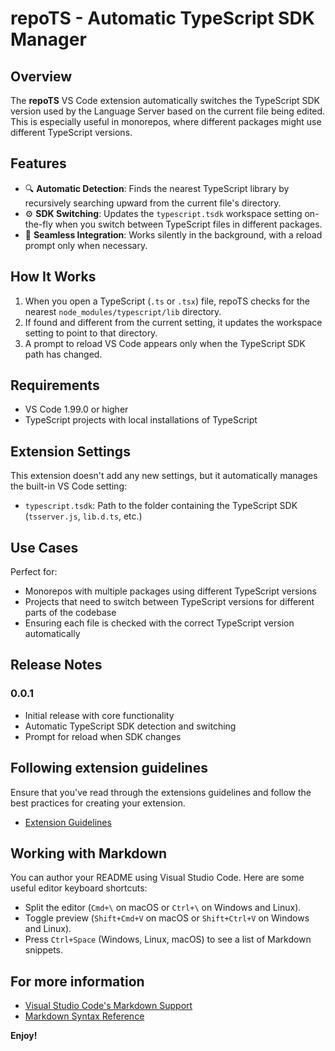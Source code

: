 # repoTS - Automatic TypeScript SDK Manager

## Overview

The **repoTS** VS Code extension automatically switches the TypeScript SDK version used by the Language Server based on the current file being edited. This is especially useful in monorepos, where different packages might use different TypeScript versions.

## Features

- 🔍 **Automatic Detection**: Finds the nearest TypeScript library by recursively searching upward from the current file's directory.
- ⚙️ **SDK Switching**: Updates the `typescript.tsdk` workspace setting on-the-fly when you switch between TypeScript files in different packages.
- 🔄 **Seamless Integration**: Works silently in the background, with a reload prompt only when necessary.

## How It Works

1. When you open a TypeScript (`.ts` or `.tsx`) file, repoTS checks for the nearest `node_modules/typescript/lib` directory.
2. If found and different from the current setting, it updates the workspace setting to point to that directory.
3. A prompt to reload VS Code appears only when the TypeScript SDK path has changed.

## Requirements

- VS Code 1.99.0 or higher
- TypeScript projects with local installations of TypeScript

## Extension Settings

This extension doesn't add any new settings, but it automatically manages the built-in VS Code setting:

- `typescript.tsdk`: Path to the folder containing the TypeScript SDK (`tsserver.js`, `lib.d.ts`, etc.)

## Use Cases

Perfect for:

- Monorepos with multiple packages using different TypeScript versions
- Projects that need to switch between TypeScript versions for different parts of the codebase
- Ensuring each file is checked with the correct TypeScript version automatically

## Release Notes

### 0.0.1

- Initial release with core functionality
- Automatic TypeScript SDK detection and switching
- Prompt for reload when SDK changes

## Following extension guidelines

Ensure that you've read through the extensions guidelines and follow the best practices for creating your extension.

* [Extension Guidelines](https://code.visualstudio.com/api/references/extension-guidelines)

## Working with Markdown

You can author your README using Visual Studio Code. Here are some useful editor keyboard shortcuts:

* Split the editor (`Cmd+\` on macOS or `Ctrl+\` on Windows and Linux).
* Toggle preview (`Shift+Cmd+V` on macOS or `Shift+Ctrl+V` on Windows and Linux).
* Press `Ctrl+Space` (Windows, Linux, macOS) to see a list of Markdown snippets.

## For more information

* [Visual Studio Code's Markdown Support](http://code.visualstudio.com/docs/languages/markdown)
* [Markdown Syntax Reference](https://help.github.com/articles/markdown-basics/)

**Enjoy!**
